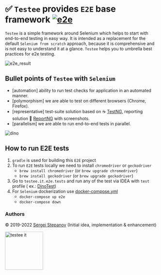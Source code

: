 ✅ `Testee` provides `E2E` base framework [![e2e](https://github.com/hibissscus/testee/actions/workflows/e2e.yml/badge.svg)](https://github.com/hibissscus/testee/actions/workflows/e2e.yml)
=================================


`Testee` is a simple framework around Selenium which helps to start with end-to-end testing in easy way. It is intended as a replacement for the default `Selenium from scratch` approach, because it is comprehensive and is not easy to understand it at a glance. `Testee` helps you to umbrella best practices for e2e testing.

![e2e_result](https://user-images.githubusercontent.com/1389501/97297276-14c87b00-1852-11eb-89a3-31c69ade0960.png)

## Bullet points of `Testee` with `Selenium`

- [automation] ability to run test checks for application in an automated manner.
- [polymorphism] we are able to test on different browsers (Chrome, Firefox).
- [representative] test-suite solution based on ☕ [TestNG](https://testng.org/doc/selenium.html), reporting solution
  🌈 [ReportNG](https://github.com/hibissscus/reportng) with screenshots.
- [parallelism] we are able to run end-to-end tests in parallel.

![dino](https://user-images.githubusercontent.com/1389501/181028016-c19b61eb-18a4-476d-a50b-d2f6c40a4bc6.gif)

## How to run E2E tests

1. `gradle` is used for building this `E2E` project
2. To run `E2E` tests locally we need to install `chromedriver` or `geckodriver`
    - `brew install chromedriver` (or `brew upgrade chromedriver`)
    - `brew install geckodriver` (or `brew upgrade geckodriver`)
3. Go to `testee.it.e2e.tests` and run any of the test via IDEA with `test` profile (
   ex.: [DinoTest](https://github.com/hibissscus/testee/blob/master/src/test/kotlin/testee/it/tests/example/dino/DinoTest.kt))
4. For `Selenium` dockerization use [docker-compose.yml](https://github.com/hibissscus/testee/blob/master/docker-compose.yml)
    - `docker-compose up e2e`
    - `docker-compose down`

### Authors

© 2019-2022 [Sergei Stepanov](https://github.com/hibissscus) (Initial idea, implementation & enhancement)

<img width="125" alt="testee it" src="https://user-images.githubusercontent.com/1389501/101087856-21f42a80-35b3-11eb-8935-6ac32fb29471.png">
